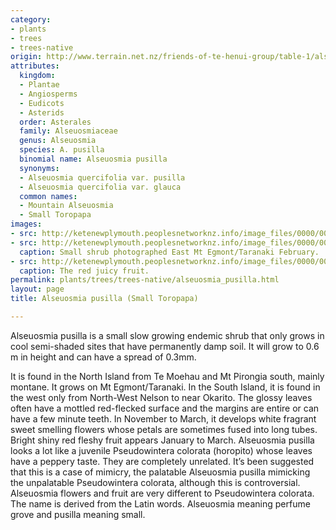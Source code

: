 ```yaml
---
category:
- plants
- trees
- trees-native
origin: http://www.terrain.net.nz/friends-of-te-henui-group/table-1/alseuosmia-pusilla-small-toropapa.html
attributes:
  kingdom:
  - Plantae
  - Angiosperms
  - Eudicots
  - Asterids
  order: Asterales
  family: Alseuosmiaceae
  genus: Alseuosmia
  species: A. pusilla
  binomial name: Alseuosmia pusilla
  synonyms:
  - Alseuosmia quercifolia var. pusilla
  - Alseuosmia quercifolia var. glauca
  common names:
  - Mountain Alseuosmia
  - Small Toropapa
images:
- src: http://ketenewplymouth.peoplesnetworknz.info/image_files/0000/0007/0754/Alseuosmia_pusilla.JPG
- src: http://ketenewplymouth.peoplesnetworknz.info/image_files/0000/0007/0739/Alseuosmia_pusilla2.JPG
  caption: Small shrub photographed East Mt Egmont/Taranaki February.
- src: http://ketenewplymouth.peoplesnetworknz.info/image_files/0000/0007/0744/Alseuosmia_pusilla3.JPG
  caption: The red juicy fruit.
permalink: plants/trees/trees-native/alseuosmia_pusilla.html
layout: page
title: Alseuosmia pusilla (Small Toropapa)

---
```

Alseuosmia pusilla is a small slow growing endemic shrub that only grows in cool semi-shaded sites that have permanently damp soil. It will grow to 0.6 m in height and can have a spread of 0.3mm.

It is found in the North Island from Te Moehau and Mt Pirongia south, mainly montane. It grows on Mt Egmont/Taranaki. In the South Island, it is found in the west only from North-West Nelson to near Okarito.
The glossy leaves often have a mottled red-flecked surface and the margins are entire or can have a few minute teeth.
In November to March, it develops white fragrant sweet smelling flowers whose petals are sometimes fused into long tubes.
Bright shiny red fleshy fruit appears January to March.
Alseuosmia pusilla looks a lot like a juvenile Pseudowintera colorata (horopito) whose leaves have a peppery taste. They are completely unrelated. It’s been suggested that this is a case of mimicry, the palatable Alseuosmia pusilla mimicking the unpalatable Pseudowintera colorata, although this is controversial. Alseuosmia flowers and fruit are very different to Pseudowintera colorata.
The name is derived from the Latin words. Alseuosmia meaning perfume grove and pusilla meaning small.
